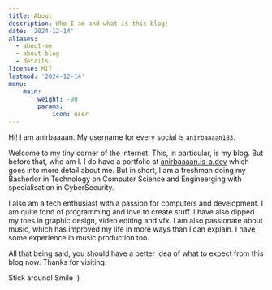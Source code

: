 ```yaml
---
title: About
description: Who I am and what is this blog!
date: '2024-12-14'
aliases:
  - about-me
  - about-blog
  - details
license: MIT
lastmod: '2024-12-14'
menu:
    main: 
        weight: -90
        params:
            icon: user
---
```


Hi! I am anirbaaaan. My username for every social is `anirbaaaan183`.

Welcome to my tiny corner of the internet. This, in particular, is my blog. But 
before that, who am I. I do have a portfolio at [anirbaaaan.is-a.dev](https://anirbaaaan183.github.io) 
which goes into more detail about me. But in short, I am a freshman doing my Bacherlor 
in Technology on Computer Science and Engineerging with specialisation in CyberSecurity.

I also am a tech enthusiast with a passion for computers and development. I am 
quite fond of programming and love to create stuff. I have also dipped my toes in 
graphic design, video editing and vfx. I am also passionate about music, which 
has improved my life in more ways than I can explain. I have some experience in 
music production too.

All that being said, you should have a better idea of what to expect from this blog 
now. Thanks for visiting.

Stick around!
Smile :)
